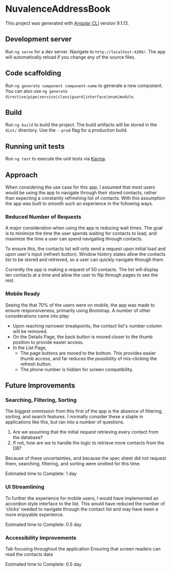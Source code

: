 # NuvalenceAddressBook

This project was generated with [Angular CLI](https://github.com/angular/angular-cli) version 9.1.13.

## Development server

Run `ng serve` for a dev server. Navigate to `http://localhost:4200/`. The app will automatically reload if you change any of the source files.

## Code scaffolding

Run `ng generate component component-name` to generate a new component. You can also use `ng generate directive|pipe|service|class|guard|interface|enum|module`.

## Build

Run `ng build` to build the project. The build artifacts will be stored in the `dist/` directory. Use the `--prod` flag for a production build.

## Running unit tests

Run `ng test` to execute the unit tests via [Karma](https://karma-runner.github.io).

<!-- ## Running end-to-end tests

Run `ng e2e` to execute the end-to-end tests via [Protractor](http://www.protractortest.org/). -->

## Approach

When considering the use case for this app, I assumed that most users would be using the app to navigate through their stored contacts, rather than expecting a constantly refreshing list of contacts. With this assumption the app was built to smooth such an experience in the following ways.

  
### Reduced Number of Requests

A major consideration when using the app is reducing wait times. The goal is to minimize the time the user spends waiting for contacts to load, and maximize the time a user can spend navigating through contacts.

To ensure this, the contacts list will only send a request upon initial load and upon user's input (refresh button). Window history states allow the contacts list to be stored and retrieved, so a user can quickly navigate through them.

Currently the app is making a request of 50 contacts. The list will display ten contacts at a time and allow the user to flip through pages to see the rest.
  

### Mobile Ready

Seeing the that 70% of the users were on mobile, the app was made to ensure responsiveness, primarily using Bootstrap. A number of other considerations came into play: 

* Upon reaching narrower breakpoints, the contact list's number column will be removed.
* On the Details Page, the back button is moved closer to the thumb position to provide easier access.
* In the List Page, 
	* The page buttons are moved to the bottom. This provides easier thumb access, and far reduces the possibility of mis-clicking the refresh button.
	* The phone number is hidden for screen compatibility. 


## Future Improvements

### Searching, Filtering, Sorting

The biggest ommission from this first of the app is the absence of filtering, sorting, and search features. I normally consider these a staple in applications like this, but ran into a number of questions. 
1) Are we assuming that the initial request retrieving every contact from the database?
2) If not, how are we to handle the logic to retrieve more contacts from the DB? 

Because of these uncertainties, and because the spec sheet did not request them, searching, filtering, and sorting were omitted for this time. 

Estimated time to Complete: 1 day

### UI Streamlining

To further the experience for mobile users, I would have implemented an accordion style interface to the list. This would have reduced the number of 'clicks' needed to navigate through the contact list and may have been a more enjoyable experience. 

Estimated time to Complete: 0.5 day



### Accessibility Improvements

Tab focusing throughout the application
Ensuring that screen readers can read the contacts data 

Estimated time to Complete: 0.5 day







